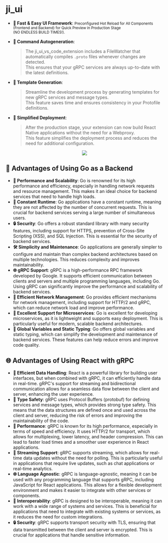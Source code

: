 # ji_ui
- **🏃 Fast & Easy UI Framework**:
   <small> Preconfigured Hot Reload for All Components (Frontend and Backend) for Quick Preview in Production Stage <br> (NO ENDLESS BUILD TIMES!).</small>
  
- **📁 Command Autogeneration**:
  > The ji_ui_vs_code_extension includes a FileWatcher that automatically compiles `.proto` files whenever changes are detected. <br> This ensures that your gRPC services are always up-to-date with the latest definitions.
- **📝 Template Generation**:
  > Streamline the development process by generating templates for new gRPC services and message types. <br> This feature saves time and ensures consistency in your Protofile definitions. 
- **📱 Simplified Deployment**:
  > After the production stage, your extension can now build React Native applications without the need for a Webproxy. <br> This feature simplifies the deployment process and reduces the need for additional configuration. 

<p align="center">
  <img src="https://github.com/ji-soft/ji_ui/blob/master/images/ji_ui.png?raw=true" />
</p>

## 🚀 Advantages of Using Go as a Backend
- **💪 Performance and Scalability**: Go is renowned for its high performance and efficiency, especially in handling network requests and resource management. This makes it an ideal choice for backend services that need to handle high loads. 
- **🚀 Constant Runtime**: Go applications have a constant runtime, meaning they are not affected by the number of concurrent requests. This is crucial for backend services serving a large number of simultaneous users. 
- **🔒 Security**: Go offers a robust standard library with many security features, including support for HTTPS, prevention of Cross-Site Scripting (XSS), and SQL Injection. This is essential for the security of backend services. 
- **🛠️ Simplicity and Maintenance**: Go applications are generally simpler to configure and maintain than complex backend architectures based on multiple technologies. This reduces complexity and improves maintainability. 
- **🌐 gRPC Support**: gRPC is a high-performance RPC framework developed by Google. It supports efficient communication between clients and servers and multiple programming languages, including Go. Using gRPC can significantly improve the performance and scalability of backend services. 
- **📶 Efficient Network Management**: Go provides efficient mechanisms for network management, including support for HTTP/2 and gRPC, which can reduce network load and improve performance. 
- **🔄 Excellent Support for Microservices**: Go is excellent for developing microservices, as it is lightweight and supports easy deployment. This is particularly useful for modern, scalable backend architectures.
- **📝 Global Variables and Static Typing**: Go offers global variables and static typing, which can simplify the development and maintenance of backend services. These features can help reduce errors and improve code quality. 

## 🌐 Advantages of Using React with gRPC

- **🚀 Efficient Data Handling**: React is a powerful library for building user interfaces, but when combined with gRPC, it can efficiently handle data in real-time. gRPC's support for streaming and bidirectional communication allows for a seamless data flow between the client and server, enhancing the user experience. 
- **📝 Type Safety**: gRPC uses Protocol Buffers (protobuf) for defining services and message types, which provides strong type safety. This means that the data structures are defined once and used across the client and server, reducing the risk of errors and improving the maintainability of the code. 
- **🚀 Performance**: gRPC is known for its high performance, especially in terms of speed and efficiency. It uses HTTP/2 for transport, which allows for multiplexing, lower latency, and header compression. This can lead to faster load times and a smoother user experience in React applications. 
- **🔄 Streaming Support**: gRPC supports streaming, which allows for real-time data updates without the need for polling. This is particularly useful in applications that require live updates, such as chat applications or real-time analytics. 
- **🌐 Language Agnostic**: gRPC is language-agnostic, meaning it can be used with any programming language that supports gRPC, including JavaScript for React applications. This allows for a flexible development environment and makes it easier to integrate with other services or components. 
- **🔄 Interoperability**: gRPC is designed to be interoperable, meaning it can work with a wide range of systems and services. This is beneficial for applications that need to integrate with existing systems or services, as it reduces the need for custom integrations. 
- **🔒 Security**: gRPC supports transport security with TLS, ensuring that data transmitted between the client and server is encrypted. This is crucial for applications that handle sensitive information. 
